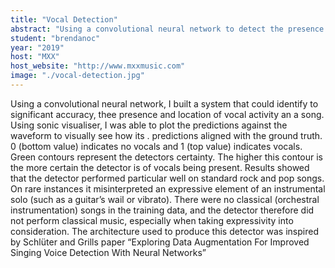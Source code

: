 ```yaml
---
title: "Vocal Detection"
abstract: "Using a convolutional neural network to detect the presence and location of vocals in a given song"
student: "brendanoc"
year: "2019"
host: "MXX"
host_website: "http://www.mxxmusic.com"
image: "./vocal-detection.jpg"
---
```

Using a convolutional neural network, I built a system that could identify to significant accuracy, thee presence and location of vocal activity an a song.
Using sonic visualiser, I was able to plot the predictions against the waveform to visually see how its . predictions aligned with the ground truth. 0 (bottom value) indicates no vocals and 1 (top value) indicates vocals. Green contours represent the detectors certainty. The higher this contour is the more certain the detector is of vocals being present.
Results showed that the detector performed particular well on standard rock and pop songs. On rare instances it misinterpreted an expressive element of an instrumental solo (such as a guitar’s wail or vibrato). There were no classical (orchestral instrumentation) songs in the training data, and the detector therefore did not perform classical music, especially when taking expressivity into consideration.
The architecture used to produce this detector was inspired by Schlüter and Grills paper “Exploring Data Augmentation For Improved Singing Voice Detection With Neural Networks”